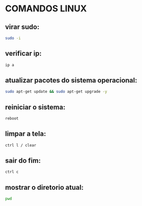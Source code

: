 # COMANDOS LINUX

## virar sudo:
```sh
sudo -i
```

## verificar ip:
```sh
ip a
```

## atualizar pacotes do sistema operacional:
```sh
sudo apt-get update && sudo apt-get upgrade -y
```

## reiniciar o sistema:
```sh
reboot
```

## limpar a tela:
```sh
ctrl l / clear
```

## sair do fim:
```sh
ctrl c
```

## mostrar o diretorio atual:
```sh
pwd
```



